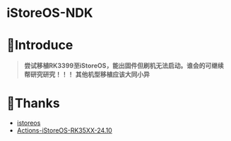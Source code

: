 # iStoreOS-NDK

# 🤔Introduce
> **尝试移植RK3399至iStoreOS，能出固件但刷机无法启动。谁会的可继续帮研究研究！！！**
> **其他机型移植应该大同小异**

# 🙏Thanks
- [istoreos](https://github.com/istoreos/istoreos)
- [Actions-iStoreOS-RK35XX-24.10](https://github.com/xiaomeng9597/Actions-iStoreOS-RK35XX-24.10)
